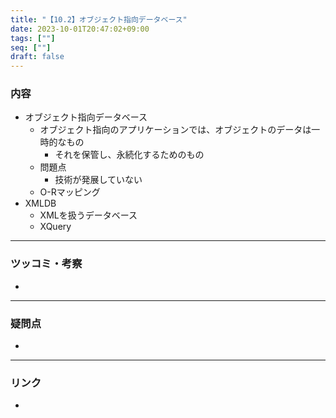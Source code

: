 ```yaml
---
title: "【10.2】オブジェクト指向データベース"
date: 2023-10-01T20:47:02+09:00
tags: [""]
seq: [""]
draft: false
---
```


### 内容
- オブジェクト指向データベース 
  - オブジェクト指向のアプリケーションでは、オブジェクトのデータは一時的なもの
    - それを保管し、永続化するためのもの
  - 問題点
    - 技術が発展していない
  - O-Rマッピング
- XMLDB
  - XMLを扱うデータベース
  - XQuery

---
### ツッコミ・考察
- 

---
### 疑問点
- 


---
### リンク
- 